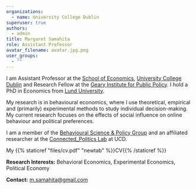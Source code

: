 ```yaml
---
organizations:
  - name: University College Dublin
superuser: true
authors:
  - admin
title: Margaret Samahita
role: Assistant Professor
avatar_filename: avatar.jpg.png
user_groups:
  - ""
---
```

I am Assistant Professor at the [School of Economics](https://www.ucd.ie/economics/), [University College Dublin](https://www.ucd.ie/) and Research Fellow at the [Geary Institute for Public Policy](https://www.ucd.ie/geary/). I hold a PhD in Economics from [Lund University](https://nek.lu.se/en).

My research is in behavioural economics, where I use theoretical, empirical and (primarily) experimental methods to study individual decision-making. My current research focuses on the effects of social influence on online behaviour and political preferences.

<!-- In particular, I focus on the effects of social norms, social influence, self-image, social image, emotions and self-control. More recently, I am also interested in studying online political behaviour and how information shapes political preferences. -->

I am a member of the [Behavioural Science & Policy Group](https://bsp.ucd.ie/) and an affiliated researcher at the [Connected_Politics Lab](https://www.ucd.ie/connected_politics/) at UCD.

My {{% staticref "files/cv.pdf" "newtab" %}}CV{{% /staticref %}}

**Research Interests:** Behavioral Economics, Experimental Economics, Political Economy

**Contact:** [m.samahita@gmail.com](mailto:m.samahita@gmail.com)

<!--**New:** I am currently recruiting a PhD student for an externally funded project, details {{% staticref "files/offshore.pdf" "newtab" %}}here{{% /staticref %}}.-->
